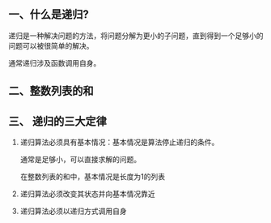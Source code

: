 ## 一、什么是递归?

递归是一种解决问题的方法，将问题分解为更小的子问题，直到得到一个足够小的问题可以被很简单的解决。

通常递归涉及函数调用自身。

## 二、整数列表的和



## 三、 递归的三大定律

1. 递归算法必须具有基本情况：基本情况是算法停止递归的条件。

   通常是足够小，可以直接求解的问题。

   在整数列表的和中，基本情况是长度为1的列表

2. 递归算法必须改变其状态并向基本情况靠近

3. 递归算法必须以递归方式调用自身